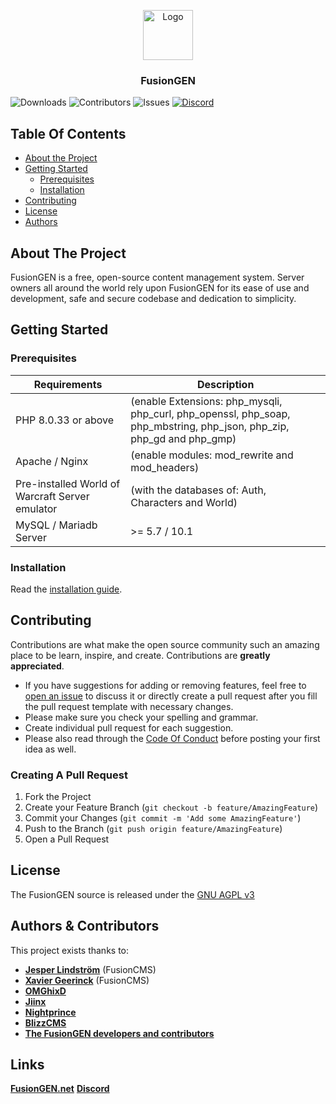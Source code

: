 <p align="center">
  <a href="https://github.com/FusionGen/FusionGEN">
    <img src="https://avatars.githubusercontent.com/u/64651572" alt="Logo" width="80" height="80">
  </a>

  <h3 align="center">FusionGEN</h3>

</p>

![Downloads](https://img.shields.io/github/downloads/FusionGEN/FusionGEN/total) ![Contributors](https://img.shields.io/github/contributors/FusionGEN/FusionGEN?color=dark-green) ![Issues](https://img.shields.io/github/issues/FusionGEN/FusionGEN) [![Discord](https://img.shields.io/discord/217589275766685707.svg)](https://discord.com/invite/5nSt9puU4V "Our community hub on Discord") 

## Table Of Contents

* [About the Project](#about-the-project)
* [Getting Started](#getting-started)
  * [Prerequisites](#prerequisites)
  * [Installation](#installation)
* [Contributing](#contributing)
* [License](#license)
* [Authors](#authors)

## About The Project

FusionGEN is a free, open-source content management system. Server owners all around the world rely upon FusionGEN for its ease of use and development, safe and secure codebase and dedication to simplicity.

## Getting Started

### Prerequisites

| Requirements | Description |
| --- | --- |
| PHP 8.0.33 or above | (enable Extensions: php_mysqli, php_curl, php_openssl, php_soap, php_mbstring, php_json, php_zip, php_gd and php_gmp) |
| Apache / Nginx | (enable modules: mod_rewrite and mod_headers) |
| Pre-installed World of Warcraft Server emulator | (with the databases of: Auth, Characters and World) |
| MySQL / Mariadb Server |  >= 5.7 / 10.1 |

### Installation

Read the [installation guide](INSTALL.md).

## Contributing

Contributions are what make the open source community such an amazing place to be learn, inspire, and create. Contributions are **greatly appreciated**.
* If you have suggestions for adding or removing features, feel free to [open an issue](https://github.com/FusionGen/FusionGEN/issues/new/choose) to discuss it or directly create a pull request after you fill the pull request template with necessary changes.
* Please make sure you check your spelling and grammar.
* Create individual pull request for each suggestion.
* Please also read through the [Code Of Conduct](https://github.com/FusionGen/FusionGEN/blob/main/.github/CODE_OF_CONDUCT.md) before posting your first idea as well.

### Creating A Pull Request

1. Fork the Project
2. Create your Feature Branch (`git checkout -b feature/AmazingFeature`)
3. Commit your Changes (`git commit -m 'Add some AmazingFeature'`)
4. Push to the Branch (`git push origin feature/AmazingFeature`)
5. Open a Pull Request

## License

The FusionGEN source is released under the [GNU AGPL v3](https://github.com/FusionGen/FusionGEN/blob/main/LICENSE)

## Authors & Contributors

This project exists thanks to:

- **[Jesper Lindström](https://github.com/jesperlindstrom)** (FusionCMS)
- **[Xavier Geerinck](https://github.com/XavierGeerinck)** (FusionCMS)
- **[OMGhixD](https://github.com/OMGhixD-OG)**
- **[Jiinx](https://github.com/Jiinx)**
- **[Nightprince](https://github.com/Nightprince)**
- **[BlizzCMS](https://github.com/WoW-CMS/BlizzCMS)**
- **[The FusionGEN developers and contributors](https://github.com/FusionGen/FusionGEN/graphs/contributors)**

## Links

**[FusionGEN.net](https://FusionGEN.net/)**
**[Discord](https://discord.gg/5nSt9puU4V)**
